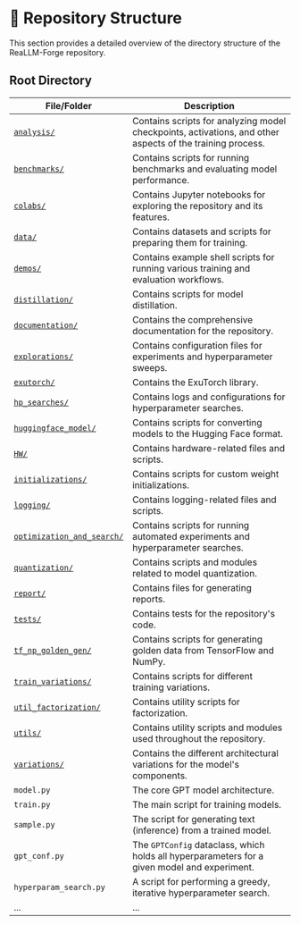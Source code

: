 # 📂 Repository Structure

This section provides a detailed overview of the directory structure of the ReaLLM-Forge repository.

## Root Directory

| File/Folder | Description |
|---|---|
| [`analysis/`](./Folders/analysis.md) | Contains scripts for analyzing model checkpoints, activations, and other aspects of the training process. |
| [`benchmarks/`](./Folders/benchmarks.md) | Contains scripts for running benchmarks and evaluating model performance. |
| [`colabs/`](./Folders/colabs.md) | Contains Jupyter notebooks for exploring the repository and its features. |
| [`data/`](./Folders/data.md) | Contains datasets and scripts for preparing them for training. |
| [`demos/`](./Folders/demos.md) | Contains example shell scripts for running various training and evaluation workflows. |
| [`distillation/`](./Folders/distillation.md) | Contains scripts for model distillation. |
| [`documentation/`](./Folders/documentation.md) | Contains the comprehensive documentation for the repository. |
| [`explorations/`](./Folders/explorations.md) | Contains configuration files for experiments and hyperparameter sweeps. |
| [`exutorch/`](./Folders/exutorch.md) | Contains the ExuTorch library. |
| [`hp_searches/`](./Folders/hp_searches.md) | Contains logs and configurations for hyperparameter searches. |
| [`huggingface_model/`](./Folders/huggingface_model.md) | Contains scripts for converting models to the Hugging Face format. |
| [`HW/`](./Folders/HW.md) | Contains hardware-related files and scripts. |
| [`initializations/`](./Folders/initializations.md) | Contains scripts for custom weight initializations. |
| [`logging/`](./Folders/logging.md) | Contains logging-related files and scripts. |
| [`optimization_and_search/`](./Folders/optimization_and_search.md) | Contains scripts for running automated experiments and hyperparameter searches. |
| [`quantization/`](./Folders/quantization.md) | Contains scripts and modules related to model quantization. |
| [`report/`](./Folders/report.md) | Contains files for generating reports. |
| [`tests/`](./Folders/tests.md) | Contains tests for the repository's code. |
| [`tf_np_golden_gen/`](./Folders/tf_np_golden_gen.md) | Contains scripts for generating golden data from TensorFlow and NumPy. |
| [`train_variations/`](./Folders/train_variations.md) | Contains scripts for different training variations. |
| [`util_factorization/`](./Folders/util_factorization.md) | Contains utility scripts for factorization. |
| [`utils/`](./Folders/utils.md) | Contains utility scripts and modules used throughout the repository. |
| [`variations/`](./Folders/variations.md) | Contains the different architectural variations for the model's components. |
| `model.py` | The core GPT model architecture. |
| `train.py` | The main script for training models. |
| `sample.py` | The script for generating text (inference) from a trained model. |
| `gpt_conf.py` | The `GPTConfig` dataclass, which holds all hyperparameters for a given model and experiment. |
| `hyperparam_search.py` | A script for performing a greedy, iterative hyperparameter search. |
| ... | ... |